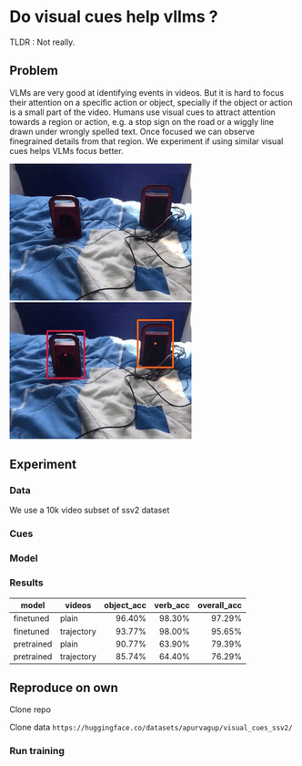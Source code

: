 # Do visual cues help vllms ? 

TLDR : Not really. 

## Problem
VLMs are very good at identifying events in videos. But it is hard to focus their attention on a specific action or object, specially if the object or action is a small part of the video. Humans use visual cues to attract attention towards a region or action, e.g. a stop sign on the road or a wiggly line drawn under wrongly spelled text. Once focused we can observe finegrained details from that region. We experiment if using similar visual cues helps VLMs focus better.

![plain video ](assets/plain.gif) ![trajectory and bbox cues](assets/trajectory.gif)

## Experiment
### Data
We use a 10k video subset of ssv2 dataset 

### Cues

### Model

### Results
| model                      | videos      | object_acc | verb_acc | overall_acc |
|---------------------------|-------------|-----------:|---------:|------------:|
| finetuned                  | plain       | 96.40%     | 98.30%   | 97.29%      |
| finetuned                  | trajectory  | 93.77%     | 98.00%   | 95.65%      |
| pretrained | plain       | 90.77%     | 63.90%   | 79.39%      |
| pretrained | trajectory  | 85.74%     | 64.40%   | 76.29%      |



## Reproduce on own

Clone repo

Clone data
`https://huggingface.co/datasets/apurvagup/visual_cues_ssv2/`

### Run training 



